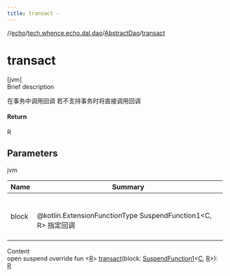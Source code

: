 ```yaml
---
title: transact -
---
```

//[echo](../../index.md)/[tech.whence.echo.dal.dao](../index.md)/[AbstractDao](index.md)/[transact](transact.md)



# transact  
[jvm]  
Brief description  


在事务中调用回调 若不支持事务时将直接调用回调



#### Return  


R



## Parameters  
  
jvm  
  
|  Name|  Summary| 
|---|---|
| block| <br><br>@kotlin.ExtensionFunctionType SuspendFunction1<C, R> 指定回调<br><br>
  
  
Content  
open suspend override fun <[R](transact.md)> [transact](transact.md)(block: [SuspendFunction1](https://kotlinlang.org/api/latest/jvm/stdlib/kotlin.coroutines/-suspend-function1/index.html)<[C](index.md), [R](transact.md)>): [R](transact.md)  



